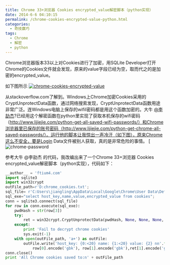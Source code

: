 ```yaml
---
title: Chrome 33+浏览器 Cookies encrypted_value解密脚本（python实现）
date: 2014-6-6 04:10:15
permalink: /chrome-cookies-encrypted-value-python.html
categories:
  - 奇技赢巧
tags:
  - Chrome
  - 解密
  - python
---
```


Chrome浏览器版本33以上对Cookies进行了加密，用SQLite Developer打开Chrome的Cookies文件就会发现，原来的value字段已经为空，取而代之的是加密的encrypted_value。<!-- more -->

如下图所示
[![chrome-cookies-encrypted-value](http://www.ftium4.com/wp-content/uploads/chrome-cookies-encrypted-value-1.png)](http://www.ftium4.com/wp-content/uploads/chrome-cookies-encrypted-value-1.png)

从stackoverflow.com了解到。Windows上Chrome加密Cookies采用的CryptUnprotectData函数，通过网络搜索发现，CryptUnprotectData函数用途非常广泛。连Windows电脑上保存的wifiI密码都是用这个函数加密的。大牛 [@李劼杰](http://weibo.com/ameriapeople)?已经用这个解密函数在python里实现了获取本机保存的wifi密码（http://www.lijiejie.com/python-get-all-saved-wifi-passwords/）和Chrome浏览器里已保存的账号密码（http://www.lijiejie.com/python-get-chrome-all-saved-passwords/）。运行他的脚本让我惊出一声冷汗（如下图），原来Chrome这么不安全，要是Login Data文件被别人获取，真的是非常危险的事情。
[![chrome-password](http://pic.ftium4.com/chrome-password-1.png)

参考大牛 @李劼杰 的代码，我改编出来了一个Chrome 33+浏览器 Cookies encrypted_value解密脚本（python实现），代码如下：

```python
__author__ = 'ftium4.com'
import sqlite3
import win32crypt
outFile_path=r'D:chrome_cookies.txt';
sql_file= r'C:Users\jiangling\AppData\Local\Google\Chrome\User Data\DefaultCookies';
sql_exe="select host_key,name,value,encrypted_value from cookies";
conn = sqlite3.connect(sql_file)
for row in conn.execute(sql_exe):
    pwdHash = str(row[3])
    try:
        ret = win32crypt.CryptUnprotectData(pwdHash, None, None, None, 0)
    except:
        print 'Fail to decrypt chrome cookies'
        sys.exit(-1)
    with open(outFile_path, 'a+') as outFile:
        outFile.write('host_key: {0:<20} name: {1:<20} value: {2} nn'.format(
            row[0].encode('gbk'), row[1].encode('gbk'),ret[1].encode('gbk')) )
conn.close()
print 'All Chrome cookies saved to:n' + outFile_path
```